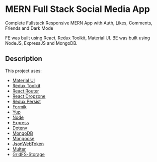 # MERN Full Stack Social Media App

Complete Fullstack Responsive MERN App with Auth, Likes, Comments, Friends and Dark Mode

FE was built using React, Redux Toolkit, Material UI. BE was built using NodeJS, ExpressJS and MongoDB.

## Description

This project uses:

- [Material UI](https://mui.com/material-ui/getting-started/installation/)
- [Redux Toolkit](https://redux-toolkit.js.org/introduction/getting-started)
- [React Router](https://reactrouter.com/en/v6.3.0/getting-started/installation)
- [React Dropzone](https://github.com/react-dropzone/react-dropzone)
- [Redux Persist](https://github.com/rt2zz/redux-persist)
- [Formik](https://formik.org/docs/overview)
- [Yup](https://github.com/jquense/yup)
- [Node](https://nodejs.org/en/download)
- [Express](https://expressjs.com/)
- [Dotenv](https://github.com/motdotla/dotenv)
- [MongoDB](https://www.mongodb.com/)
- [Mongoose](https://github.com/Automattic/mongoose)
- [JsonWebToken](https://github.com/auth0/node-jsonwebtoken)
- [Multer](https://github.com/expressjs/multer)
- [GridFS-Storage](https://github.com/devconcept/multer-gridfs-storage)
